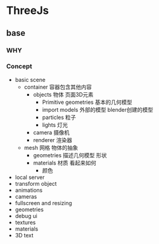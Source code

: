 # ThreeJs

## base

### WHY

### Concept

+ basic scene
  + container 容器包含其他内容
    + objects 物体 页面3D元素
      + Primitive geometries 基本的几何模型
      + import models 外部的模型 blender创建的模型
      + particles 粒子
      + lights 灯光 
    + camera 摄像机
    + renderer 渲染器
  + mesh 网格 物体的抽象 
    + geometries 描述几何模型 形状
    + materials 材质 看起来如何
      + 颜色
+ local server
+ transform object
+ animations
+ cameras
+ fullscreen and resizing
+ geometries
+ debug ui
+ textures
+ materials
+ 3D text

####
